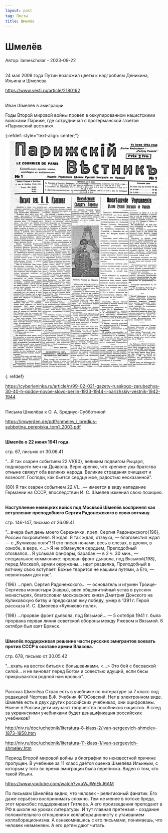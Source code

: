 ```yaml
---
layout: post
tag: Посты
title: Шмелёв
---
```


# Шмелёв

Автор: lamescholar - 2023-09-22
<br><br>

24 мая 2009 года Путин возложил цветы к надгробиям Деникина, Ильина и Шмелева

<https://www.vesti.ru/article/2180162>
<br><br>

Иван Шмелёв в эмиграции

Годы Второй мировой войны провёл в оккупированном нацистскими войсками Париже, где сотрудничал с прогерманской газетой «Парижский вестник».

{:refdef: style="text-align: center;"}
[![Вестник](/images/le-courrier-de-paris.jpg)](https://vtoraya-literatura.com/razdel_2099_str_1.html)
{: refdef}

<https://cyberleninka.ru/article/n/99-02-021-gazety-russkogo-zarubezhya-30-40-h-godov-novoe-slovo-berlin-1933-1944-i-parizhskiy-vestnik-1942-1944>
<br><br>

Письма Шмелёва к О. А. Бредиус-Субботиной

<https://imwerden.de/pdf/shmelev_i_bredius-subbotina_perepiska_tom1_2003.pdf>
<br><br>

**Шмелёв о 22 июня 1941 года.**

стр. 67, письмо от 30.06.41

"...Я так озарен событием 22.VI{80}, великим подвигом Рыцаря, поднявшего меч на Дьявола. Верю крепко, что крепкие узы братства отныне свяжут оба великих народа. Великие страдания очищают и возносят. Господи, как бьется сердце мое, радостью несказанной".

{80} Я так озарен событием 22.VI... — имеется в виду нападение Германии на СССР, впоследствии И. С. Шмелев изменил свою позицию.
<br><br>

**Наступление немецких войск под Москвой Шмелёв воспринял как вступление преподобного Сергия Радонежского в свою вотчину.**

стр. 146-147, письмо от 26.09.41

"…вчера был день моего Сережечки, преп. Сергия Радонежского{196}, России покровителя. Я ждал. Я так ждал, отзвука, — благовестия ждал — с „Куликова поля“! Я его писал ночами, весь в слезах, в дрожи, в ознобе, в вере. <…> Я не обманулся сердцем, Преподобный отозвался... Я услыхал фанфары, барабан — в 2 ч. 30 мин., — специальное коммюнике: прорван фронт дьявола, под Вязьмой{198}, перед Москвой, армии окружены... идет разделка, Преподобный в вотчину свою вступает. Божье творится не нашими путями, а Его, — невнятными для нас".

{196} ...преп. Сергия Радонежского... — основатель и игумен Троице-Сергиева монастыря (лавры), ввел общежитийный устав в русских монастырях, благословил московского князя Дмитрия Донского на Куликовскую битву и предсказал ему победу, умер в 1391 г. Герой рассказа И. С. Шмелева «Куликово поле».

{198} ...прорван фронт дьявола, под Вязьмой... — 5 октября 1941 г. была прорвана первая линия советской обороны между Ржевом и Вязьмой. 6 октября был взят Брянск.
<br><br>

**Шмелёв поддерживал решение части русских эмигрантов воевать против СССР в составе армии Власова.**

стр. 678, письмо от 30.05.42

"…ехать на восток биться с большевиками. <…> Это бой с бесовской силой… и не виноват перед Богом и совестью идущий, если бесы прикрываются родной нам кровью".
<br><br>

Рассказ Шмелёва Страх есть в учебнике по литературе за 7 класс под редакцией Чертова В.Ф. Учебник ФГОСовский. Нет в электронном виде. Шмелёв есть в двух других российских учебниках, они оцифрованы. Нынче в России дети изучают творчество пособников нацистов. В след за украинскими учебниками будет денацификация российских учебников?

<http://niv.ru/doc/uchebnik/literatura-8-klass-2/ivan-sergeevich-shmelev-1873-1950.htm>

<http://niv.ru/doc/uchebnik/literatura-11-klass-1/ivan-sergeevich-shmelev.htm>

Период Второй мировой войны в биографии по неизвестной причине пропущен. В учебнике за 11 класс даётся оценка Шмелёва Ильиным, с которым у того во время эмиграции была переписка. Видео о том, кто такой Ильин.

<https://www.youtube.com/watch?v=uWJWnEkJ6AM>

По письмам Шмелёва видно, что человек - религиозный фанатик. Его даже серьёзно воспринимать сложно. Тем не менее в потоке бреда, этот мракобес поддерживает Гитлера. А его произведения преподают в РФ в школе на уроках литературы. И тут главная претензия - создание положительного отношения к коллаборационисту с утаиванием коллаборационизма. А ознакомившись с его письмами, понимаешь, что человек невменяем. А его детям дают читать.